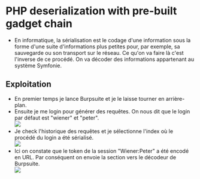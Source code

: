 # PHP deserialization with pre-built gadget chain
- En informatique, la sérialisation est le codage d'une information sous la forme d'une suite d'informations plus petites pour, par exemple, sa sauvegarde ou son transport sur le réseau. Ce qu'on va faire là c'est l'inverse de ce procédé. On va décoder des informations appartenant au système Symfonie.<br/>
## Exploitation
- En premier temps je lance Burpsuite et je le laisse tourner en arrière-plan.<br/>
- Ensuite je me login pour générer des requêtes. On nous dit que le login par défaut est "wiener" et "peter".<br/>
<img src="https://media.discordapp.net/attachments/768928242467340328/770030149490966548/unknown.png"/><br/>
- Je check l'historique des requêtes et je sélectionne l'index où le procédé du login a été sérialisé.<br/>
<img src="https://media.discordapp.net/attachments/768928242467340328/770031231060017192/unknown.png?width=1195&height=890"/><br/>
- Ici on constate que le token de la session "Wiener:Peter" a été encodé en URL. Par conséquent on envoie la section vers le décodeur de Burpsuite.<br/>
<img src="https://media.discordapp.net/attachments/768928242467340328/770032331141677066/unknown.png"/><br/>
